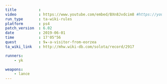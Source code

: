 ```yaml
---
title          :
video          : https://www.youtube.com/embed/BXn8Jvdcim8 #https://youtu.be/BXn8Jvdcim8
run_type       : ta-wiki-rules
platform       : ps4
patch_version  : 6.02
date           : 2019-06-01
time           : 17'05"56
quest          : 9★-a-visitor-from-eorzea
ta_wiki_link   : http://mhw.wiki-db.com/solota/record/2917

runners:
    - yk

weapons:
    - lance
---
```

